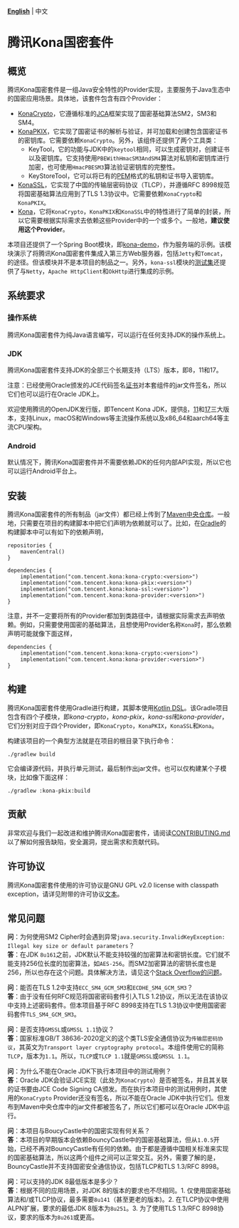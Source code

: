 **[English]** | 中文

# 腾讯Kona国密套件

## 概览

腾讯Kona国密套件是一组Java安全特性的Provider实现，主要服务于Java生态中的国密应用场景。具体地，该套件包含有四个Provider：

- [KonaCrypto]，它遵循标准的[JCA]框架实现了国密基础算法SM2，SM3和SM4。
- [KonaPKIX]，它实现了国密证书的解析与验证，并可加载和创建包含国密证书的密钥库。它需要依赖`KonaCrypto`。另外，该组件还提供了两个工具类：
  - KeyTool，它的功能与JDK中的`keytool`相同，可以生成密钥对，创建证书以及密钥库。它支持使用`PBEWithHmacSM3AndSM4`算法对私钥和密钥库进行加密，也可使用`HmacPBESM3`算法验证密钥库的完整性。
  - KeyStoreTool，它可以将已有的[PEM]格式的私钥和证书导入密钥库。
- [KonaSSL]，它实现了中国的传输层密码协议（TLCP），并遵循RFC 8998规范将国密基础算法应用到了TLS 1.3协议中。它需要依赖`KonaCrypto`和`KonaPKIX`。
- [Kona]，它将`KonaCrypto`，`KonaPKIX`和`KonaSSL`中的特性进行了简单的封装，所以它需要根据实际需求去依赖这些Provider中的一个或多个。一般地，**建议使用这个Provider**。

本项目还提供了一个Spring Boot模块，即[kona-demo]，作为服务端的示例。该模块演示了将腾讯Kona国密套件集成入第三方Web服务器，包括`Jetty`和`Tomcat`，的途径。但该模块并不是本项目的制品之一。另外，`kona-ssl`模块的[测试集]还提供了与`Netty`，`Apache HttpClient`和`OkHttp`进行集成的示例。

## 系统要求

### 操作系统
腾讯Kona国密套件为纯Java语言编写，可以运行在任何支持JDK的操作系统上。

### JDK
腾讯Kona国密套件支持JDK的全部三个长期支持（LTS）版本，即8，11和17。

注意：已经使用Oracle颁发的JCE代码签名[证书]对本套组件的jar文件签名，所以它们也可以运行在Oracle JDK上。

欢迎使用腾讯的OpenJDK发行版，即Tencent Kona JDK，提供[8]，[11]和[17]三大版本，支持Linux，macOS和Windows等主流操作系统以及x86_64和aarch64等主流CPU架构。

### Android
默认情况下，腾讯Kona国密套件并不需要依赖JDK的任何内部API实现，所以它也可以运行Android平台上。

## 安装
腾讯Kona国密套件的所有制品（jar文件）都已经上传到了[Maven中央仓库]。一般地，只需要在项目的构建脚本中把它们声明为依赖就可以了。比如，在[Gradle]的构建脚本中可以有如下的依赖声明，

```
repositories {
    mavenCentral()
}

dependencies {
    implementation("com.tencent.kona:kona-crypto:<version>")
    implementation("com.tencent.kona:kona-pkix:<version>")
    implementation("com.tencent.kona:kona-ssl:<version>")
    implementation("com.tencent.kona:kona-provider:<version>")
}
```

注意，并不一定要将所有的Provider都加到类路径中，请根据实际需求去声明依赖。例如，只需要使用国密的基础算法，且想使用Provider名称`Kona`时，那么依赖声明可能就像下面这样，

```
dependencies {
    implementation("com.tencent.kona:kona-crypto:<version>")
    implementation("com.tencent.kona:kona-provider:<version>")
}
```

## 构建
腾讯Kona国密套件使用Gradle进行构建，其脚本使用[Kotlin DSL]。该Gradle项目包含有四个子模块，即*kona-crypto*，*kona-pkix*，*kona-ssl*和*kona-provider*，它们分别对应于四个Provider，即`KonaCrypto`，`KonaPKIX`，`KonaSSL`和`Kona`。

构建该项目的一个典型方法就是在项目的根目录下执行命令：

```
./gradlew build
```

它会编译源代码，并执行单元测试，最后制作出jar文件。也可以仅构建某个子模块，比如像下面这样：

```
./gradlew :kona-pkix:build
```

## 贡献
非常欢迎与我们一起改进和维护腾讯Kona国密套件，请阅读[CONTRIBUTING.md]以了解如何报告缺陷，安全漏洞，提出需求和贡献代码。

## 许可协议
腾讯Kona国密套件使用的许可协议是GNU GPL v2.0 license with classpath exception，请详见附带的许可协议[文本]。

## 常见问题
**问**：为何使用SM2 Cipher时会遇到异常`java.security.InvalidKeyException: Illegal key size or default parameters`？<br>
**答**：在JDK `8u161`之前，JDK默认不能支持较强的加密算法和密钥长度。它们就不能支持256位长度的加密算法，如`AES-256`。而SM2加密算法的密钥长度也是256，所以也存在这个问题。具体解决方法，请见这个[Stack Overflow的问题]。

**问**：能否在TLS 1.2中支持`ECC_SM4_GCM_SM3`和`ECDHE_SM4_GCM_SM3`？<br>
**答**：由于没有任何RFC规范将国密密码套件引入TLS 1.2协议，所以无法在该协议中支持上述密码套件。但本项目基于RFC 8998支持在TLS 1.3协议中使用国密密码套件`TLS_SM4_GCM_SM3`。

**问**：是否支持`GMSSL`或`GMSSL 1.1`协议？<br>
**答**：国家标准GB/T 38636-2020定义的这个类TLS安全通信协议为`传输层密码协议`，其英文为`Transport layer cryptography protocol`。本组件使用它的简称`TLCP`，版本为`1.1`。所以，`TLCP`或`TLCP 1.1`就是`GMSSL`或`GMSSL 1.1`。

**问**：为什么不能在Oracle JDK下执行本项目中的测试用例？<br>
**答**：Oracle JDK会验证JCE实现（此处为`KonaCrypto`）是否被签名，并且其关联的证书要由JCE Code Signing CA颁发。而在执行本项目中的测试用例时，其使用的`KonaCrypto` Provider还没有签名，所以不能在Oracle JDK中执行它们。但发布到Maven中央仓库中的jar文件都被签名了，所以它们都可以在Oracle JDK中运行。

**问**：本项目与BoucyCastle中的国密实现有何关系？<br>
**答**：本项目的早期版本会依赖BouncyCastle中的国密基础算法，但从`1.0.5`开始，已经不再对BouncyCastle有任何的依赖。由于都是遵循中国相关标准来实现的国密基础算法，所以这两个组件之间可以正常交互。另外，需要了解的是，BouncyCastle并不支持国密安全通信协议，包括TLCP和TLS 1.3/RFC 8998。

**问**：可以支持的JDK 8最低版本是多少？<br>
**答**：根据不同的应用场景，对JDK 8的版本的要求也不尽相同。1. 仅使用国密基础算法和/或TLCP协议，最多需要`8u141`（甚至更老的版本)。2. 在TLCP协议中使用ALPN扩展，要求的最低JDK 8版本为`8u251`。3. 为了使用TLS 1.3/RFC 8998协议，要求的版本为`8u261`或更高。


[English]:
<README.md>

[JCA]:
<https://docs.oracle.com/en/java/javase/11/security/java-cryptography-architecture-jca-reference-guide.html>

[KonaCrypto]:
<kona-crypto/README_cn.md>

[KonaPKIX]:
<kona-pkix/README_cn.md>

[PEM]:
<https://en.wikipedia.org/wiki/Privacy-Enhanced_Mail>

[KonaSSL]:
<kona-ssl/README_cn.md>

[Kona]:
<kona-provider/README_cn.md>

[kona-demo]:
<kona-demo/README_cn.md>

[测试集]:
<kona-ssl/src/test/java/com/tencent/kona/ssl/demo>

[证书]:
<https://www.oracle.com/java/technologies/javase/getcodesigningcertificate.html#jcacodesigning>

[8]:
<https://github.com/Tencent/TencentKona-8>

[11]:
<https://github.com/Tencent/TencentKona-11>

[17]:
<https://github.com/Tencent/TencentKona-17>

[Maven中央仓库]:
<https://repo1.maven.org/maven2/com/tencent/kona/>

[Gradle]:
<https://gradle.org>

[Kotlin DSL]:
<https://docs.gradle.org/current/userguide/kotlin_dsl.html>

[CONTRIBUTING.md]:
<CONTRIBUTING_cn.md>

[文本]:
<LICENSE.txt>

[Stack Overflow的问题]:
<https://stackoverflow.com/questions/3862800/invalidkeyexception-illegal-key-size>
